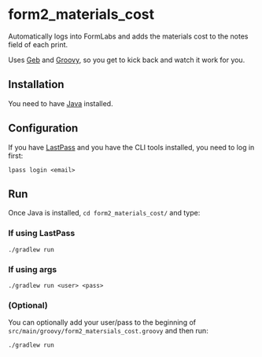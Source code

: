 # form2\_materials\_cost
Automatically logs into FormLabs and adds the materials cost to the notes field of each print.

Uses [Geb](http://www.google.com) and [Groovy](http://groovy.codehaus.org), so you get to kick back and watch it work for you.


## Installation
You need to have [Java](http://www.oracle.com/technetwork/java/javase/downloads/index.html) installed.

## Configuration
If you have [LastPass](https://www.lastpass.com) and you have the CLI tools installed, you need to log in first:

```
lpass login <email>
```


## Run
Once Java is installed, ```cd form2_materials_cost/``` and type:

### If using LastPass
```
./gradlew run
```
### If using args
```
./gradlew run <user> <pass>
```

### (Optional)
You can optionally add your user/pass to the beginning of ```src/main/groovy/form2_matersials_cost.groovy``` and then run:

```
./gradlew run
```
